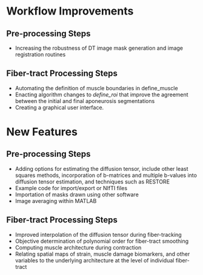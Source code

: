 # Workflow Improvements
## Pre-processing Steps 
* Increasing the robustness of DT image mask generation and image registration routines 

## Fiber-tract Processing Steps
* Automating the definition of muscle boundaries in define_muscle
* Enacting algorithm changes to <i>define_roi</i> that improve the agreement between the initial and final aponeurosis segmentations
* Creating a graphical user interface. 

# New Features 
## Pre-processing Steps 
* Adding options for estimating the diffusion tensor, include other least squares methods, incorporation of b-matrices and multiple b-values into diffusion tensor estimation, and techniques such as RESTORE 
* Example code for import/export or NIfTI files
* Importation of masks drawn using other software
* Image averaging within MATLAB

## Fiber-tract Processing Steps
* Improved interpolation of the diffusion tensor during fiber-tracking
* Objective determination of polynomial order for fiber-tract smoothing
* Computing muscle architecture during contraction
* Relating spatial maps of strain, muscle damage biomarkers, and other variables to the underlying architecture at the level of individual fiber-tract

